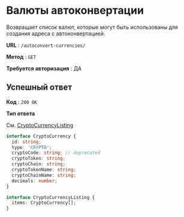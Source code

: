 # Валюты автоконвертации

Возвращает список валют, которые могут быть использованы для создания адреса с автоконвертацией.

**URL** : `/autoconvert-currencies/`

**Метод** : `GET`

**Требуется авторизация** : ДА

## Успешный ответ

**Код** : `200 OK`

**Тип ответа**

См. [CryptoCurrencyListing](/api-docs/types.md#CryptoCurrencyListing)

```typescript
interface CryptoCurrency {
  id: string;
  type: 'CRYPTO';
  cryptoCode: string; // deprecated
  cryptoToken: string;
  cryptoChain: string;
  cryptoTokenName: string;
  cryptoChainName: string;
  decimals: number;
}

interface CryptoCurrencyListing {
  items: CryptoCurrency[];
}
```
